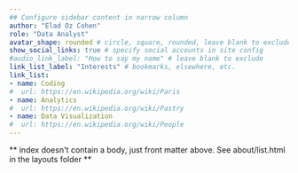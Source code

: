 ```yaml
---
## Configure sidebar content in narrow column
author: "Elad Oz Cohen"
role: "Data Analyst"
avatar_shape: rounded # circle, square, rounded, leave blank to exclude
show_social_links: true # specify social accounts in site config
#audio_link_label: "How to say my name" # leave blank to exclude
link_list_label: "Interests" # bookmarks, elsewhere, etc.
link_list:
- name: Coding
#  url: https://en.wikipedia.org/wiki/Paris
- name: Analytics
#  url: https://en.wikipedia.org/wiki/Pastry
- name: Data Visualization
#  url: https://en.wikipedia.org/wiki/People
---
```


** index doesn't contain a body, just front matter above.
See about/list.html in the layouts folder **